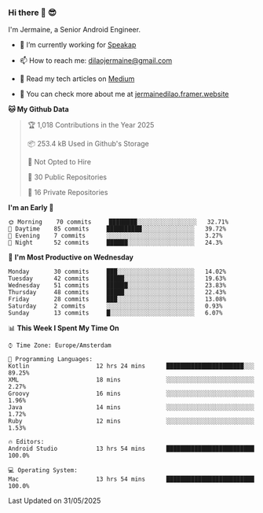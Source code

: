 ### Hi there 👋 😎
I'm Jermaine, a Senior Android Engineer.

- 🔭 I’m currently working for [Speakap](https://www.speakap.com/)

- 📫 How to reach me: dilaojermaine@gmail.com

- 📖 Read my tech articles on [Medium](https://jermainedilao.medium.com/)

- 👀 You can check more about me at [jermainedilao.framer.website](https://jermainedilao.framer.website)

<!--
**jermainedilao/jermainedilao** is a ✨ _special_ ✨ repository because its `README.md` (this file) appears on your GitHub profile.

Here are some ideas to get you started:

- 🔭 I’m currently working on ...
- 🌱 I’m currently learning ...
- 👯 I’m looking to collaborate on ...
- 🤔 I’m looking for help with ...
- 💬 Ask me about ...
- 📫 How to reach me: ...
- 😄 Pronouns: ...
- ⚡ Fun fact: ...
-->

<!--START_SECTION:waka-->
**🐱 My Github Data** 

> 🏆 1,018 Contributions in the Year 2025
 > 
> 📦 253.4 kB Used in Github's Storage 
 > 
> 🚫 Not Opted to Hire
 > 
> 📜 30 Public Repositories 
 > 
> 🔑 16 Private Repositories  
 > 
**I'm an Early 🐤** 

```text
🌞 Morning    70 commits     ████████░░░░░░░░░░░░░░░░░   32.71% 
🌆 Daytime    85 commits     ██████████░░░░░░░░░░░░░░░   39.72% 
🌃 Evening    7 commits      ░░░░░░░░░░░░░░░░░░░░░░░░░   3.27% 
🌙 Night      52 commits     ██████░░░░░░░░░░░░░░░░░░░   24.3%

```
📅 **I'm Most Productive on Wednesday** 

```text
Monday       30 commits     ███░░░░░░░░░░░░░░░░░░░░░░   14.02% 
Tuesday      42 commits     █████░░░░░░░░░░░░░░░░░░░░   19.63% 
Wednesday    51 commits     ██████░░░░░░░░░░░░░░░░░░░   23.83% 
Thursday     48 commits     █████░░░░░░░░░░░░░░░░░░░░   22.43% 
Friday       28 commits     ███░░░░░░░░░░░░░░░░░░░░░░   13.08% 
Saturday     2 commits      ░░░░░░░░░░░░░░░░░░░░░░░░░   0.93% 
Sunday       13 commits     █░░░░░░░░░░░░░░░░░░░░░░░░   6.07%

```


📊 **This Week I Spent My Time On** 

```text
⌚︎ Time Zone: Europe/Amsterdam

💬 Programming Languages: 
Kotlin                   12 hrs 24 mins      ██████████████████████░░░   89.25% 
XML                      18 mins             ░░░░░░░░░░░░░░░░░░░░░░░░░   2.27% 
Groovy                   16 mins             ░░░░░░░░░░░░░░░░░░░░░░░░░   1.96% 
Java                     14 mins             ░░░░░░░░░░░░░░░░░░░░░░░░░   1.72% 
Ruby                     12 mins             ░░░░░░░░░░░░░░░░░░░░░░░░░   1.53%

🔥 Editors: 
Android Studio           13 hrs 54 mins      █████████████████████████   100.0%

💻 Operating System: 
Mac                      13 hrs 54 mins      █████████████████████████   100.0%

```


 Last Updated on 31/05/2025
<!--END_SECTION:waka-->
